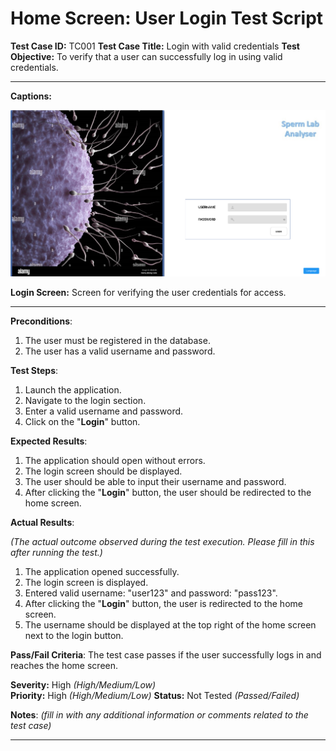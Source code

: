 # Home Screen: User Login Test Script

**Test Case ID:** TC001
**Test Case Title:** Login with valid credentials
**Test Objective:** To verify that a user can successfully log in using valid credentials.

---

**Captions:**

![**Login Screen:** Screen for verifying the user credentials for access.](Home%20Screen%20User%20Login%20Test%20Script%20fcb4205a2daf4ba4a18475ba20af121f/Untitled.png)

**Login Screen:** Screen for verifying the user credentials for access.

---

**Preconditions**:

1. The user must be registered in the database.
2. The user has a valid username and password.

**Test Steps**:

1. Launch the application.
2. Navigate to the login section.
3. Enter a valid username and password.
4. Click on the "**Login**" button.

**Expected Results**:

1. The application should open without errors.
2. The login screen should be displayed.
3. The user should be able to input their username and password.
4. After clicking the "**Login**" button, the user should be redirected to the home screen.

**Actual Results**:

*(The actual outcome observed during the test execution. Please fill in this after running the test.)*

1. The application opened successfully.
2. The login screen is displayed.
3. Entered valid username: "user123" and password: "pass123".
4. After clicking the "**Login**" button, the user is redirected to the home screen.
5. The username should be displayed at the top right of the home screen next to the login button.

**Pass/Fail Criteria**:
The test case passes if the user successfully logs in and reaches the home screen.

**Severity:** High *(High/Medium/Low)*\
**Priority:** High *(High/Medium/Low)*
**Status:** Not Tested *(Passed/Failed)*

**Notes**: *(fill in with any additional information or comments related to the test case)*

---
